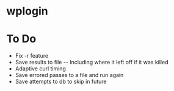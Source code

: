 wplogin
=======


To Do
======
- Fix -r feature
- Save results to file
-- Including where it left off if it was killed
- Adaptive curl timing
- Save errored passes to a file and run again
- Save attempts to db to skip in future